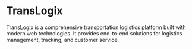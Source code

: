 # TransLogix
TransLogix is a comprehensive transportation logistics platform built with modern web technologies. It provides end-to-end solutions for logistics management, tracking, and customer service.
